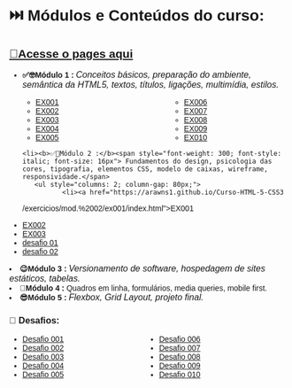 <div style= "font-family: 'Montserrat', sans-serif;">
<h1>⏭️ Módulos e Conteúdos do curso:</h1>
<h2> <A href="https://arawns1.github.io/Curso-HTML-5-CSS3
/"> 🔗Acesse o pages aqui</A> </h2>
<!-- UL DE MÓDULOS -->
   <ul>
    <li><b>✅🤓Módulo 1 : <span class ="textos" style="font-weight: 300; font-style: italic; font-size: 16px">Conceitos básicos, preparação do ambiente,
semântica da HTML5, textos, títulos, ligações,
multimídia, estilos.</span></b></li>
       <ul style="columns: 2; column-gap: 80px;">
              <li> <a href="https://arawns1.github.io/Curso-HTML-5-CSS3
/exercicios/mod.%2001/001/index.html"> EX001 </a></li>
              <li> <a href="https://arawns1.github.io/Curso-HTML-5-CSS3
/exercicios/mod.%2001/002/index.html"> EX002 </a></li>
              <li> <a href="https://arawns1.github.io/Curso-HTML-5-CSS3
/exercicios/mod.%2001/003/index.html"> EX003 </a></li>
               <li> <a href="https://arawns1.github.io/Curso-HTML-5-CSS3
/exercicios/mod.%2001/004/index.html"> EX004 </a></li>
              <li> <a href="https://arawns1.github.io/Curso-HTML-5-CSS3
/exercicios/mod.%2001/005/index.html"> EX005 </a></li>
              <li> <a href="https://arawns1.github.io/Curso-HTML-5-CSS3
/exercicios/mod.%2001/006/index.html"> EX006 </a></li>
              <li> <a href="https://arawns1.github.io/Curso-HTML-5-CSS3
/exercicios/mod.%2001/007/index.html"> EX007 </a></li>
              <li> <a href="https://arawns1.github.io/Curso-HTML-5-CSS3
/exercicios/mod.%2001/008/index.html"> EX008 </a></li>
              <li> <a href="https://arawns1.github.io/Curso-HTML-5-CSS3
/exercicios/mod.%2001/009/index.html"> EX009 </a></li>
              <li> <a href="https://arawns1.github.io/Curso-HTML-5-CSS3
/exercicios/mod.%2001/010/index.html"> EX010 </a></li>
       </ul>

    <li><b>✅🧐Módulo 2 :</b><span style="font-weight: 300; font-style: italic; font-size: 16px"> Fundamentos do design, psicologia das cores, tipografia, elementos CSS, modelo de caixas, wireframe, responsividade.</span>
       <ul style="columns: 2; column-gap: 80px;">
              <li><a href="https://arawns1.github.io/Curso-HTML-5-CSS3
/exercicios/mod.%2002/ex001/index.html">EX001</a></li>
              <li><a href="https://arawns1.github.io/Curso-HTML-5-CSS3
/exercicios/mod.%2002/ex002/index.html">EX002</a></li>
              <li><a href="https://arawns1.github.io/Curso-HTML-5-CSS3
/exercicios/mod.%2002/ex003/index.html">EX003</a></li>
              <li><a href="https://arawns1.github.io/Curso-HTML-5-CSS3
/exercicios/mod.%2002/d001/index.html">desafio 01</a></li>
              <li><a href="https://arawns1.github.io/Curso-HTML-5-CSS3
/exercicios/mod.%2002/d002/index.html">desafio 02</a></li>
       </ul>
    </li>
    <li><b>😉Módulo 3 : </b> <span style ="font-weight: 300; font-style: italic; font-size: 16px"> Versionamento de software, hospedagem de sites estáticos, tabelas.</span></li>
    <li><b>🤩Módulo 4 : </b> <span style="font-weight: 300; font-style: italic; font-size: 16px"></span> Quadros em linha, formulários, media queries, mobile first.</span></li>
    <li><b>😎Módulo 5 : </b> <span style = "font-weight: 300; font-style: italic; font-size: 16px"> Flexbox, Grid Layout, projeto final.</span></li>

</ul> 
<!-- FIM UL DE MÓDULOS -->
<!-- DESAFIOS -->
<h3> 🦾 Desafios:</h3>
<ul style="columns: 2;">
   <li><a href="https://arawns1.github.io/Curso-HTML-5-CSS3
/desafios/d001/index.html"> Desafio 001 </a></li>
   <li><a href="https://arawns1.github.io/Curso-HTML-5-CSS3
/desafios/d002/index.html"> Desafio 002 </a></li>
   <li><a href="https://arawns1.github.io/Curso-HTML-5-CSS3
/desafios/d003/index.html"> Desafio 003 </a></li>
   <li><a href="https://arawns1.github.io/Curso-HTML-5-CSS3
/desafios/d004/index.html"> Desafio 004 </a></li>
   <li><a href="https://arawns1.github.io/Curso-HTML-5-CSS3
/desafios/d005/index.html"> Desafio 005</a></li>
   <li><a href="https://arawns1.github.io/Curso-HTML-5-CSS3
/desafios/d006/index.html"> Desafio 006 </a></li>
   <li><a href="https://arawns1.github.io/Curso-HTML-5-CSS3
/desafios/d007/index.html"> Desafio 007 </a></li>
   <li><a href="https://arawns1.github.io/Curso-HTML-5-CSS3
/desafios/d008/index.html"> Desafio 008 </a></li>
   <li><a href="https://arawns1.github.io/Curso-HTML-5-CSS3
/desafios/d009/index.html"> Desafio 009 </a></li>
   <li><a href="https://arawns1.github.io/Curso-HTML-5-CSS3
/desafios/d010/index.html"> Desafio 010 </a></li>
</ul>
<!-- FIM UL DESAFIOS -->
</div>
